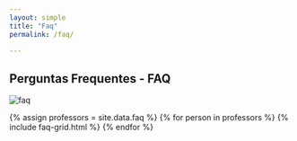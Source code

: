 ```yaml
---
layout: simple
title: "Faq"
permalink: /faq/

---
```

<div class="container">
    <div class="row align-items-center pt-2 pt-lg-2 mb-5">
        <div class="col-md-10">
            <h2>Perguntas Frequentes - FAQ</h2>            
        </div>       
        <div class="col-md-2">
            <p><img alt="faq" class="object-scale-down" src="{{ site.url }}/images/illustrations/faq.jpg"></p>
        </div>
    </div>

  <div class="row align-items-center pt-2 pt-lg-1 mb-1">   
    <section class="mt-5">
      <div class="container">
          <div class="row">
            <div class="row text-left">
              {% assign professors = site.data.faq  %}            
              {% for person in professors %}
                {% include faq-grid.html %}
              {% endfor %}
            </div>
          </div>
      </div>
    </section>
  </div>

</div>



    